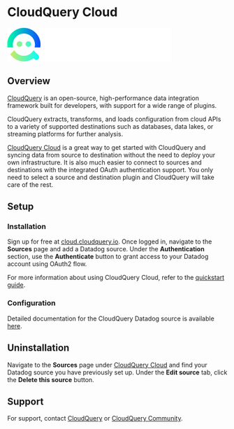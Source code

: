 # CloudQuery Cloud

![datadog-integration][1]

## Overview

[CloudQuery][2] is an open-source, high-performance data integration framework built for developers, with support for a wide range of plugins.

CloudQuery extracts, transforms, and loads configuration from cloud APIs to a variety of supported destinations such as databases, data lakes, or streaming platforms for further analysis.

[CloudQuery Cloud][3] is a great way to get started with CloudQuery and syncing data from source to destination without the need to deploy your own infrastructure. It is also much easier to connect to sources and destinations with the integrated OAuth authentication support. You only need to select a source and destination plugin and CloudQuery will take care of the rest.

## Setup

### Installation

Sign up for free at [cloud.cloudquery.io][3]. Once logged in, navigate to the **Sources** page and add a Datadog source. Under the **Authentication** section, use the **Authenticate** button to grant access to your Datadog account using OAuth2 flow.

For more information about using CloudQuery Cloud, refer to the [quickstart guide][4].

### Configuration

Detailed documentation for the CloudQuery Datadog source is available [here][5].

## Uninstallation

Navigate to the **Sources** page under [CloudQuery Cloud][3] and find your Datadog source you have previously set up. Under the **Edit source** tab, click the **Delete this source** button.

## Support

For support, contact [CloudQuery][2] or [CloudQuery Community][6].

[1]: https://raw.githubusercontent.com/DataDog/integrations-extras/master/cloudquery/images/cloudquery_logo_png_dark_background.png
[2]: https://www.cloudquery.io/
[3]: https://cloud.cloudquery.io/
[4]: https://docs.cloudquery.io/docs/quickstart/cloudquery-cloud
[5]: https://hub.cloudquery.io/plugins/source/cloudquery/datadog/latest/docs
[6]: https://community.cloudquery.io/
